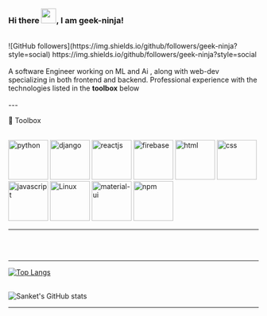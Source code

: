 ### Hi there <img src="https://raw.githubusercontent.com/MartinHeinz/MartinHeinz/master/wave.gif" width="30px">, I am geek-ninja!
<br>
![GitHub followers](https://img.shields.io/github/followers/geek-ninja?style=social)
https://img.shields.io/github/followers/geek-ninja?style=social
<br><br>
A software Engineer working on ML and Ai , along with web-dev specializing in both frontend and backend.
Professional experience with the technologies listed in the <b>toolbox</b> below 
<br><br>
---

🧰 Toolbox
<br><br>
 <div class = 'logo'>
  <img src = 'https://cdn.worldvectorlogo.com/logos/python-5.svg' alt = 'python' height = '80' width = '80'/>
  <img src = 'https://cdn.worldvectorlogo.com/logos/django-community.svg' alt = 'django' height = '80' width = '80'/>
  <img src = 'https://cdn.worldvectorlogo.com/logos/react-2.svg' alt = 'reactjs' height = '80' width = '80'/>
  <img src = 'https://cdn.worldvectorlogo.com/logos/firebase-1.svg' alt = 'firebase' height = '80' width = '80'/>
  <img src = 'https://cdn.worldvectorlogo.com/logos/html5.svg' alt = 'html' height = '80' width = '80'/>
  <img src = 'https://cdn.worldvectorlogo.com/logos/css-5.svg' alt = 'css' height = '80' width = '80'/>
  <img src = 'https://cdn.worldvectorlogo.com/logos/logo-javascript.svg' alt = 'javascript' height = '80' width = '80'/>
  <img src = 'https://cdn.worldvectorlogo.com/logos/linux-tux.svg' alt = 'Linux' height = '80' width = '80'/>
  <img src = 'https://cdn.worldvectorlogo.com/logos/material-ui-1.svg' alt = 'material-ui' height = '80' width = '80'/>
  <img src = 'https://cdn.worldvectorlogo.com/logos/npm.svg' alt = 'npm' height = '80' width = '80'/>
</div>

---

<br><br>

---

[![Top Langs](https://github-readme-stats.vercel.app/api/top-langs/?username=geek-ninja&hide=java,jupyter+notebook)](https://github.com/anuraghazra/github-readme-stats)
<br><br>

![Sanket's GitHub stats](https://github-readme-stats.vercel.app/api?username=geek-ninja&count_private=true&theme=radical)

---
